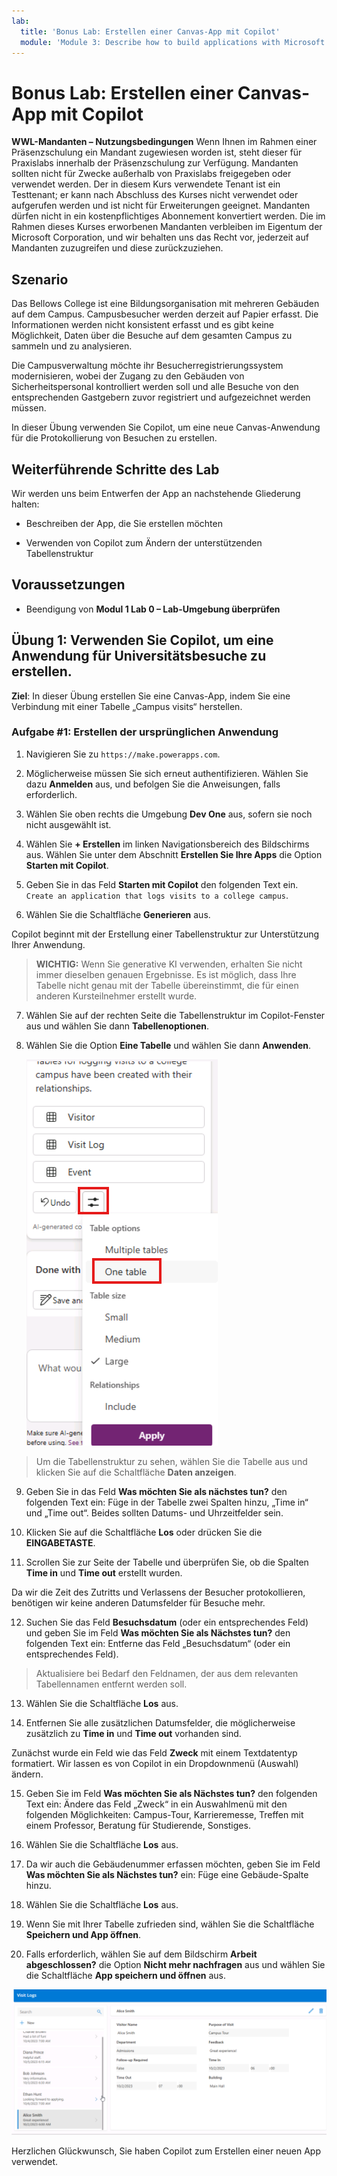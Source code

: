 ```yaml
---
lab:
  title: 'Bonus Lab: Erstellen einer Canvas-App mit Copilot'
  module: 'Module 3: Describe how to build applications with Microsoft Power Apps'
---
```


# Bonus Lab: Erstellen einer Canvas-App mit Copilot

**WWL-Mandanten – Nutzungsbedingungen** Wenn Ihnen im Rahmen einer Präsenzschulung ein Mandant zugewiesen worden ist, steht dieser für Praxislabs innerhalb der Präsenzschulung zur Verfügung. Mandanten sollten nicht für Zwecke außerhalb von Praxislabs freigegeben oder verwendet werden. Der in diesem Kurs verwendete Tenant ist ein Testtenant; er kann nach Abschluss des Kurses nicht verwendet oder aufgerufen werden und ist nicht für Erweiterungen geeignet. Mandanten dürfen nicht in ein kostenpflichtiges Abonnement konvertiert werden. Die im Rahmen dieses Kurses erworbenen Mandanten verbleiben im Eigentum der Microsoft Corporation, und wir behalten uns das Recht vor, jederzeit auf Mandanten zuzugreifen und diese zurückzuziehen. 

## Szenario

Das Bellows College ist eine Bildungsorganisation mit mehreren Gebäuden auf dem Campus. Campusbesucher werden derzeit auf Papier erfasst. Die Informationen werden nicht konsistent erfasst und es gibt keine Möglichkeit, Daten über die Besuche auf dem gesamten Campus zu sammeln und zu analysieren.

Die Campusverwaltung möchte ihr Besucherregistrierungssystem modernisieren, wobei der Zugang zu den Gebäuden von Sicherheitspersonal kontrolliert werden soll und alle Besuche von den entsprechenden Gastgebern zuvor registriert und aufgezeichnet werden müssen.

In dieser Übung verwenden Sie Copilot, um eine neue Canvas-Anwendung für die Protokollierung von Besuchen zu erstellen. 

## Weiterführende Schritte des Lab

Wir werden uns beim Entwerfen der App an nachstehende Gliederung halten:

- Beschreiben der App, die Sie erstellen möchten

- Verwenden von Copilot zum Ändern der unterstützenden Tabellenstruktur

 ## Voraussetzungen

- Beendigung von **Modul 1 Lab 0 – Lab-Umgebung überprüfen**

## Übung 1: Verwenden Sie Copilot, um eine Anwendung für Universitätsbesuche zu erstellen.

**Ziel**: In dieser Übung erstellen Sie eine Canvas-App, indem Sie eine Verbindung mit einer Tabelle „Campus visits“ herstellen.

### Aufgabe \#1: Erstellen der ursprünglichen Anwendung

1. Navigieren Sie zu `https://make.powerapps.com`.

2. Möglicherweise müssen Sie sich erneut authentifizieren. Wählen Sie dazu **Anmelden** aus, und befolgen Sie die Anweisungen, falls erforderlich.

3. Wählen Sie oben rechts die Umgebung **Dev One** aus, sofern sie noch nicht ausgewählt ist.

4. Wählen Sie **+ Erstellen** im linken Navigationsbereich des Bildschirms aus. Wählen Sie unter dem Abschnitt **Erstellen Sie Ihre Apps** die Option **Starten mit Copilot**.

5. Geben Sie in das Feld **Starten mit Copilot** den folgenden Text ein. `Create an application that logs visits to a college campus`. 

6. Wählen Sie die Schaltfläche **Generieren** aus.

Copilot beginnt mit der Erstellung einer Tabellenstruktur zur Unterstützung Ihrer Anwendung. 

> **WICHTIG:** Wenn Sie generative KI verwenden, erhalten Sie nicht immer dieselben genauen Ergebnisse. Es ist möglich, dass Ihre Tabelle nicht genau mit der Tabelle übereinstimmt, die für einen anderen Kursteilnehmer erstellt wurde. 

7. Wählen Sie auf der rechten Seite die Tabellenstruktur im Copilot-Fenster aus und wählen Sie dann **Tabellenoptionen**.

8. Wählen Sie die Option **Eine Tabelle** und wählen Sie dann **Anwenden**.
 
    ![Screenshot der soeben erstellten Tabellenstruktur](media/bonus-lab-tablestr.png)


> Um die Tabellenstruktur zu sehen, wählen Sie die Tabelle aus und klicken Sie auf die Schaltfläche **Daten anzeigen**. 

9. Geben Sie in das Feld **Was möchten Sie als nächstes tun?** den folgenden Text ein: Füge in der Tabelle zwei Spalten hinzu, „Time in“ und „Time out“. Beides sollten Datums- und Uhrzeitfelder sein. 

10. Klicken Sie auf die Schaltfläche **Los** oder drücken Sie die **EINGABETASTE**. 

11. Scrollen Sie zur Seite der Tabelle und überprüfen Sie, ob die Spalten **Time in** und **Time out** erstellt wurden. 

Da wir die Zeit des Zutritts und Verlassens der Besucher protokollieren, benötigen wir keine anderen Datumsfelder für Besuche mehr. 

12. Suchen Sie das Feld **Besuchsdatum** (oder ein entsprechendes Feld) und geben Sie im Feld **Was möchten Sie als Nächstes tun?** den folgenden Text ein: Entferne das Feld „Besuchsdatum“ (oder ein entsprechendes Feld). 

>Aktualisiere bei Bedarf den Feldnamen, der aus dem relevanten Tabellennamen entfernt werden soll.

13. Wählen Sie die Schaltfläche **Los** aus. 

14. Entfernen Sie alle zusätzlichen Datumsfelder, die möglicherweise zusätzlich zu **Time in** und **Time out** vorhanden sind. 

Zunächst wurde ein Feld wie das Feld **Zweck** mit einem Textdatentyp formatiert. Wir lassen es von Copilot in ein Dropdownmenü (Auswahl) ändern. 

15. Geben Sie im Feld **Was möchten Sie als Nächstes tun?** den folgenden Text ein: Ändere das Feld „Zweck“ in ein Auswahlmenü mit den folgenden Möglichkeiten: Campus-Tour, Karrieremesse, Treffen mit einem Professor, Beratung für Studierende, Sonstiges. 

16. Wählen Sie die Schaltfläche **Los** aus. 

17. Da wir auch die Gebäudenummer erfassen möchten, geben Sie im Feld **Was möchten Sie als Nächstes tun?** ein: Füge eine Gebäude-Spalte hinzu. 

18. Wählen Sie die Schaltfläche **Los** aus. 

19. Wenn Sie mit Ihrer Tabelle zufrieden sind, wählen Sie die Schaltfläche **Speichern und App öffnen**. 

20. Falls erforderlich, wählen Sie auf dem Bildschirm **Arbeit abgeschlossen?** die Option **Nicht mehr nachfragen** aus und wählen Sie die Schaltfläche **App speichern und öffnen** aus. 

![Screenshot der soeben erstellten App](media/bonus-lab-copilot-02.png)

Herzlichen Glückwunsch, Sie haben Copilot zum Erstellen einer neuen App verwendet. 
